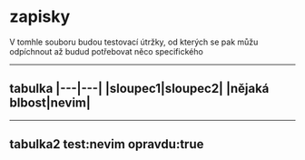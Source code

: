 # zapisky

V tomhle souboru budou testovací útržky, od kterých se pak můžu odpíchnout až budud potřebovat něco specifického

---
tabulka
|---|---|
|sloupec1|sloupec2|
|nějaká blbost|nevim|
---

---
tabulka2
test:nevim
opravdu:true
---
